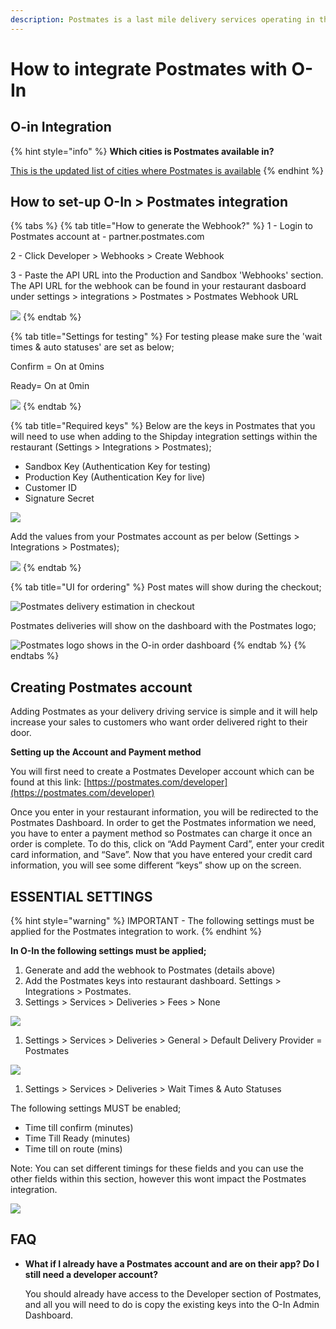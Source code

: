 ```yaml
---
description: Postmates is a last mile delivery services operating in the USA.
---
```


# How to integrate Postmates with O-In

## O-in Integration

{% hint style="info" %}
**Which cities is Postmates available in?**

[This is the updated list of cities where Postmates is available](https://www.notion.so/cloudwaitresswiki/POSTMATES-Integration-ca913853d3ad493eb935d2a5f1120c30#8f10f90feb7a4b94ab35dfdbe0b14158)
{% endhint %}

## How to set-up O-In > Postmates integration

{% tabs %}
{% tab title="How to generate the Webhook?" %}
1 - Login to Postmates account at - partner.postmates.com

2 - Click Developer > Webhooks > Create Webhook

3 - Paste the API URL into the Production and Sandbox 'Webhooks' section. The API URL for the webhook can be found in your restaurant dasboard under settings > integrations > Postmates > Postmates Webhook URL

![](../.gitbook/assets/generate-postmates-webhook.png)
{% endtab %}

{% tab title="Settings for testing" %}
For testing please make sure the 'wait times & auto statuses' are set as below;

Confirm = On at 0mins

Ready= On at 0min

![](../.gitbook/assets/postmates-testing-settings-cloudwaitress.png)
{% endtab %}

{% tab title="Required keys" %}
Below are the keys in Postmates that you will need to use when adding to the Shipday integration settings within the restaurant (Settings > Integrations > Postmates);

* Sandbox Key (Authentication Key for testing)
* Production Key (Authentication Key for live)
* Customer ID
* Signature Secret

![](../.gitbook/assets/postmates-required-keys.png)

Add the values from your Postmates account as per below (Settings > Integrations > Postmates);

![](../.gitbook/assets/settings-integration-postmates.png)
{% endtab %}

{% tab title="UI for ordering" %}
Post mates will show during the checkout;

![Postmates delivery estimation in checkout](../.gitbook/assets/postmates-checkout-ui.png)

Postmates deliveries will show on the dashboard with the Postmates logo;

![Postmates logo shows in the O-in order dashboard](../.gitbook/assets/postmates-dashboard-ui.png)
{% endtab %}
{% endtabs %}

## **Creating Postmates account**

Adding Postmates as your delivery driving service is simple and it will help increase your sales to customers who want order delivered right to their door.

**Setting up the Account and Payment method**

You will first need to create a Postmates Developer account which can be found at this link: [https://postmates.com/developer](https://postmates.com/developer)

Once you enter in your restaurant information, you will be redirected to the Postmates Dashboard. In order to get the Postmates information we need, you have to enter a payment method so Postmates can charge it once an order is complete. To do this, click on “Add Payment Card”, enter your credit card information, and “Save”. Now that you have entered your credit card information, you will see some different “keys” show up on the screen.

## ESSENTIAL SETTINGS

{% hint style="warning" %}
IMPORTANT - The following settings must be applied for the Postmates integration to work.
{% endhint %}

**In O-In the following settings must be applied;**

1. Generate and add the webhook to Postmates (details above)
2. Add the Postmates keys into restaurant dashboard. Settings > Integrations > Postmates.
3. Settings > Services > Deliveries > Fees > None

![](../.gitbook/assets/postmates-essential-settings-1.png)

1. Settings > Services > Deliveries > General > Default Delivery Provider = Postmates

![](../.gitbook/assets/postmates-essential-settings-2.png)

1. Settings > Services > Deliveries > Wait Times & Auto Statuses

The following settings MUST be enabled;

* Time till confirm (minutes)
* Time Till Ready (minutes)
* Time till on route (mins)

Note: You can set different timings for these fields and you can use the other fields within this section, however this wont impact the Postmates integration.

![](../.gitbook/assets/postmates-essential-settings-3.png)

## FAQ

*   **What if I already have a Postmates account and are on their app? Do I still need a developer account?**

    You should already have access to the Developer section of Postmates, and all you will need to do is copy the existing keys into the O-In Admin Dashboard.
